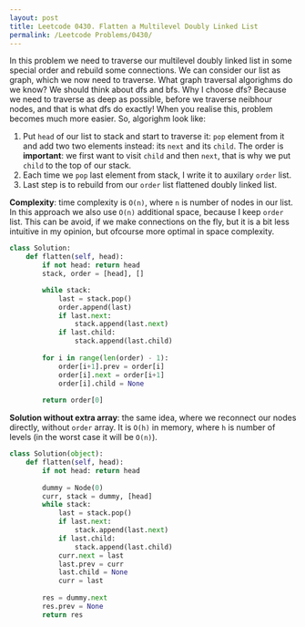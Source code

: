 ```yaml
---
layout: post
title: Leetcode 0430. Flatten a Multilevel Doubly Linked List
permalink: /Leetcode Problems/0430/
---
```


In this problem we need to traverse our multilevel doubly linked list in some special order and rebuild some connections. We can consider our list as graph, which we now need to traverse. What graph traversal algorighms do we know? We should think about dfs and bfs. Why I choose dfs? Because we need to traverse as deep as possible, before we traverse neibhour nodes, and that is what dfs do exactly! When you realise this, problem becomes much more easier. So, algorighm look like:

1. Put `head` of our list to stack and start to traverse it: `pop` element from it and add two two elements instead: its `next` and its `child`. The order is **important**: we first want to visit `child` and then `next`, that is why we put `child` to the top of our stack.
2. Each time we `pop` last element from stack, I write it to auxilary `order` list.
3. Last step is to rebuild from our `order` list flattened doubly linked list.

**Complexity**: time complexity is `O(n)`, where `n` is number of nodes in our list. In this approach we also use `O(n)` additional space, because I keep `order` list. This can be avoid, if we make connections on the fly, but it is a bit less intuitive in my opinion, but ofcourse more optimal in space complexity.

```python
class Solution:
    def flatten(self, head):
        if not head: return head
        stack, order = [head], []

        while stack:
            last = stack.pop()
            order.append(last)
            if last.next:
                stack.append(last.next)
            if last.child:
                stack.append(last.child)
        
        for i in range(len(order) - 1):
            order[i+1].prev = order[i]
            order[i].next = order[i+1]
            order[i].child = None
            
        return order[0]
```

**Solution without extra array**: the same idea, where we reconnect our nodes directly, without `order` array. It is `O(h)` in memory, where `h` is number of levels (in the worst case it will be `O(n)`).

```python
class Solution(object):
    def flatten(self, head):
        if not head: return head
        
        dummy = Node(0)
        curr, stack = dummy, [head]
        while stack:
            last = stack.pop() 
            if last.next:
                stack.append(last.next)
            if last.child:
                stack.append(last.child)
            curr.next = last
            last.prev = curr  
            last.child = None
            curr = last
        
        res = dummy.next
        res.prev = None
        return res
```